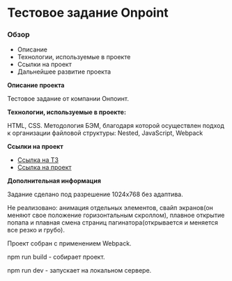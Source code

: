 # Тестовое задание Onpoint

### Обзор

* Описание
* Технологии, используемые в проекте
* Ссылки на проект
* Дальнейшее развитие проекта

**Описание проекта**

Тестовое задание от компании Онпоинт.

**Технологии, используемые в проекте:**

HTML, CSS. Методология БЭМ, благодаря которой осуществлен подход к организации файловой структуры: Nested, JavaScript, Webpack

**Ссылки на проект**

* [Ссылка на ТЗ](https://onpoint.ru/dev_task)
* [Ссылка на проект](https://shturm3.github.io/mesto/)

**Дополнительная информация**

Задание сделано под разрешение 1024х768 без адаптива.

Не реализовано: анимация отдельных элементов, свайп экранов(он меняют свое положение горизонтальным скроллом), плавное открытие попапа и плавная смена страниц пагинатора(открывается и меняется все резко и грубо).

Проект собран с применением Webpack.

npm run build - собирает проект.

npm run dev - запускает на локальном сервере.